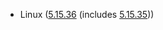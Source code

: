 - Linux ([5.15.36](https://lwn.net/Articles/892812) (includes [5.15.35](https://lwn.net/Articles/892002)))
